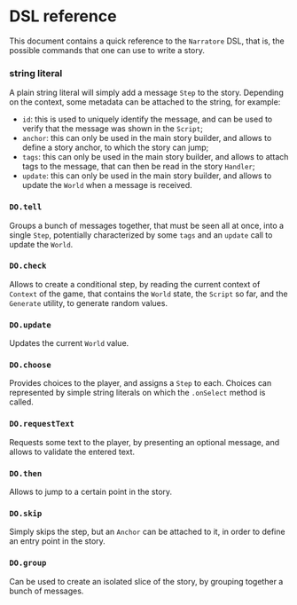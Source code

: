 #  DSL reference

This document contains a quick reference to the `Narratore` DSL, that is, the possible commands that one can use to write a story.

### string literal

A plain string literal will simply add a message `Step` to the story. Depending on the context, some metadata can be attached to the string, for example:
- `id`: this is used to uniquely identify the message, and can be used to verify that the message was shown in the `Script`;
- `anchor`: this can only be used in the main story builder, and allows to define a story anchor, to which the story can jump;
- `tags`: this can only be used in the main story builder, and allows to attach tags to the message, that can then be read in the story `Handler`;
- `update`: this can only be used in the main story builder, and allows to update the `World` when a message is received.

 ### `DO.tell`
 
 Groups a bunch of messages together, that must be seen all at once, into a single `Step`, potentially characterized by some `tags` and an `update` call to update the `World`.

### `DO.check`

Allows to create a conditional step, by reading the current context of `Context` of the game, that contains the `World` state, the `Script` so far, and the `Generate` utility, to generate random values.

### `DO.update`

Updates the current `World` value.

### `DO.choose`

Provides choices to the player, and assigns a `Step` to each. Choices can represented by simple string literals on which the `.onSelect` method is called.

### `DO.requestText`

Requests some text to the player, by presenting an optional message, and allows to validate the entered text.

### `DO.then`

Allows to jump to a certain point in the story.

### `DO.skip`

Simply skips the step, but an `Anchor` can be attached to it, in order to define an entry point in the story.

### `DO.group`

Can be used to create an isolated slice of the story, by grouping together a bunch of messages.
